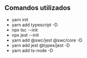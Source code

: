 ## Comandos utilizados
- yarn init
- yarn add typescript -D
- npx tsc --init
- npx jest --init
- yarn add @swc/jest @swc/core -D
- yarn add jest @types/jest -D
- yarn add ts-node -D